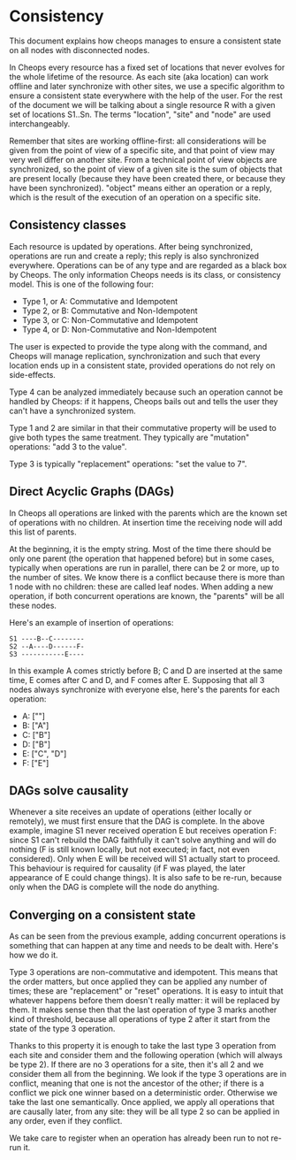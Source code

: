 # Consistency

This document explains how cheops manages to ensure a consistent state on all nodes with disconnected nodes.

In Cheops every resource has a fixed set of locations that never evolves for the whole lifetime of the resource. As each site (aka location) can work offline and later synchronize with other sites, we use a specific algorithm to ensure a consistent state everywhere with the help of the user. For the rest of the document we will be talking about a single resource R with a given set of locations S1..Sn. The terms "location", "site" and "node" are used interchangeably.

Remember that sites are working offline-first: all considerations will be given from the point of view of a specific site, and that point of view may very well differ on another site. From a technical point of view objects are synchronized, so the point of view of a given site is the sum of objects that are present locally (because they have been created there, or because they have been synchronized). "object" means either an operation or a reply, which is the result of the execution of an operation on a specific site.

## Consistency classes

Each resource is updated by operations. After being synchronized, operations are run and create a reply; this reply is also synchronized everywhere. Operations can be of any type and are regarded as a black box by Cheops. The only information Cheops needs is its class, or consistency model. This is one of the following four:

- Type 1, or A: Commutative and Idempotent
- Type 2, or B: Commutative and Non-Idempotent
- Type 3, or C: Non-Commutative and Idempotent
- Type 4, or D: Non-Commutative and Non-Idempotent

The user is expected to provide the type along with the command, and Cheops will manage replication, synchronization and such that every location ends up in a consistent state, provided operations do not rely on side-effects.

Type 4 can be analyzed immediately because such an operation cannot be handled by Cheops: if it happens, Cheops bails out and tells the user they can't have a synchronized system.

Type 1 and 2 are similar in that their commutative property will be used to give both types the same treatment. They typically are "mutation" operations: "add 3 to the value".

Type 3 is typically "replacement" operations: "set the value to 7".

## Direct Acyclic Graphs (DAGs)

In Cheops all operations are linked with the parents which are the known set of operations with no children. At insertion time the receiving node will add this list of parents.

At the beginning, it is the empty string. Most of the time there should be only one parent (the operation that happened before) but in some cases, typically when operations are run in parallel, there can be 2 or more, up to the number of sites. We know there is a conflict because there is more than 1 node with no children: these are called leaf nodes. When adding a new operation, if both concurrent operations are known, the "parents" will be all these nodes.

Here's an example of insertion of operations:

```
S1 ----B--C--------
S2 --A----D------F-
S3 -----------E----
```

In this example A comes strictly before B; C and D are inserted at the same time, E comes after C and D, and F comes after E. Supposing that all 3 nodes always synchronize with everyone else, here's the parents for each operation:

- A: [""]
- B: ["A"]
- C: ["B"]
- D: ["B"]
- E: ["C", "D"]
- F: ["E"]

## DAGs solve causality

Whenever a site receives an update of operations (either locally or remotely), we must first ensure that the DAG is complete. In the above example, imagine S1 never received operation E but receives operation F: since S1 can't rebuild the DAG faithfully it can't solve anything and will do nothing (F is still known locally, but not executed; in fact, not even considered). Only when E will be received will S1 actually start to proceed. This behaviour is required for causality (if F was played, the later appearance of E could change things). It is also safe to be re-run, because only when the DAG is complete will the node do anything.

## Converging on a consistent state

As can be seen from the previous example, adding concurrent operations is something that can happen at any time and needs to be dealt with. Here's how we do it.

Type 3 operations are non-commutative and idempotent. This means that the order matters, but once applied they can be applied any number of times; these are "replacement" or "reset" operations. It is easy to intuit that whatever happens before them doesn't really matter: it will be replaced by them. It makes sense then that the last operation of type 3 marks another kind of threshold, because all operations of type 2 after it start from the state of the type 3 operation.

Thanks to this property it is enough to take the last type 3 operation from each site and consider them and the following operation (which will always be type 2). If there are no 3 operations for a site, then it's all 2 and we consider them all from the beginning. We look if the type 3 operations are in conflict, meaning that one is not the ancestor of the other; if there is a conflict we pick one winner based on a deterministic order. Otherwise we take the last one semantically. Once applied, we apply all operations that are causally later, from any site: they will be all type 2 so can be applied in any order, even if they conflict.

We take care to register when an operation has already been run to not re-run it.
